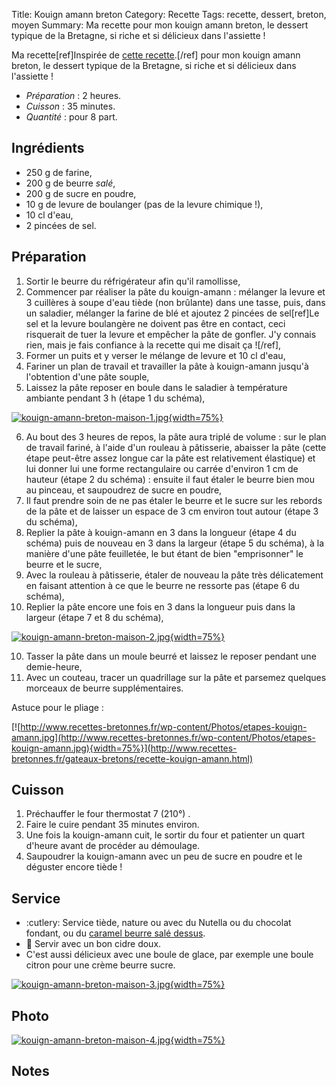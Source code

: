Title: Kouign amann breton
Category: Recette
Tags: recette, dessert, breton, moyen
Summary: Ma recette pour mon kouign amann breton, le dessert typique de la Bretagne, si riche et si délicieux dans l'assiette !

Ma recette[ref]Inspirée de [cette recette](http://www.recettes-bretonnes.fr/gateaux-bretons/recette-kouign-amann.html).[/ref] pour mon kouign amann breton, le dessert typique de la Bretagne, si riche et si délicieux dans l'assiette !

- *Préparation* : 2 heures.
- *Cuisson* : 35 minutes.
- *Quantité* : pour 8 part.

## Ingrédients
- 250 g de farine,
- 200 g de beurre *salé*,
- 200 g de sucre en poudre,
- 10 g de levure de boulanger (pas de la levure chimique !),
- 10 cl d'eau,
- 2 pincées de sel.

## Préparation
1. Sortir le beurre du réfrigérateur afin qu'il ramollisse,
2. Commencer par réaliser la pâte du kouign-amann : mélanger la levure et 3 cuillères à soupe d'eau tiède (non brûlante) dans une tasse, puis, dans un saladier, mélanger la farine de blé et ajoutez 2 pincées de sel[ref]Le sel et la levure boulangère ne doivent pas être en contact, ceci risquerait de tuer la levure et empêcher la pâte de gonfler. J'y connais rien, mais je fais confiance à la recette qui me disait ça ![/ref],
3. Former un puits et y verser le mélange de levure et 10 cl d'eau,
4. Fariner un plan de travail et travailler la pâte à kouign-amann jusqu'à l'obtention d'une pâte souple,
5. Laissez la pâte reposer en boule dans le saladier à température ambiante pendant 3 h (étape 1 du schéma),

[![kouign-amann-breton-maison-1.jpg]({filename}images/kouign-amann-breton-maison-1.jpg){width=75%}]({filename}images/kouign-amann-breton-maison-1.jpg)

6. Au bout des 3 heures de repos, la pâte aura triplé de volume : sur le plan de travail fariné, à l'aide d'un rouleau à pâtisserie, abaisser la pâte (cette étape peut-être assez longue car la pâte est relativement élastique) et lui donner lui une forme rectangulaire ou carrée d'environ 1 cm de hauteur (étape 2 du schéma) : ensuite il faut étaler le beurre bien mou au pinceau, et saupoudrez de sucre en poudre,
7. Il faut prendre soin de ne pas étaler le beurre et le sucre sur les rebords de la pâte et de laisser un espace de 3 cm environ tout autour (étape 3 du schéma),
8. Replier la pâte à kouign-amann en 3 dans la longueur (étape 4 du schéma) puis de nouveau en 3 dans la largeur (étape 5 du schéma), à la manière d'une pâte feuilletée, le but étant de bien "emprisonner" le beurre et le sucre,
9. Avec la rouleau à pâtisserie, étaler de nouveau la pâte très délicatement en faisant attention à ce que le beurre ne ressorte pas (étape 6 du schéma),
10. Replier la pâte encore une fois en 3 dans la longueur puis dans la largeur (étape 7 et 8 du schéma),

[![kouign-amann-breton-maison-2.jpg]({filename}images/kouign-amann-breton-maison-2.jpg){width=75%}]({filename}images/kouign-amann-breton-maison-2.jpg)

10. Tasser la pâte dans un moule beurré et laissez le reposer pendant une demie-heure,
11. Avec un couteau, tracer un quadrillage sur la pâte et parsemez quelques morceaux de beurre supplémentaires.

Astuce pour le pliage :

[![http://www.recettes-bretonnes.fr/wp-content/Photos/etapes-kouign-amann.jpg](http://www.recettes-bretonnes.fr/wp-content/Photos/etapes-kouign-amann.jpg){width=75%}](http://www.recettes-bretonnes.fr/gateaux-bretons/recette-kouign-amann.html)

## Cuisson
1. Préchauffer le four thermostat 7 (210°) <i class="fa fa-thermometer-full" aria-hidden="true"></i>.
2. Faire le cuire pendant 35 minutes environ.
3. Une fois la kouign-amann cuit, le sortir du four et patienter un quart d'heure avant de procéder au démoulage.
4. Saupoudrer la kouign-amann avec un peu de sucre en poudre et le déguster encore tiède !

## Service
- :cutlery: Service tiède, nature ou avec du Nutella ou du chocolat fondant, ou du [caramel beurre salé dessus](caramel-beurre-sale-breton.html).
- :wine_glass: Servir avec un bon cidre doux.
- C'est aussi délicieux avec une boule de glace, par exemple une boule citron pour une crème beurre sucre.

[![kouign-amann-breton-maison-3.jpg]({filename}images/kouign-amann-breton-maison-3.jpg){width=75%}]({filename}images/kouign-amann-breton-maison-3.jpg)

## Photo
[![kouign-amann-breton-maison-4.jpg]({filename}images/kouign-amann-breton-maison-4.jpg){width=75%}]({filename}images/kouign-amann-breton-maison-4.jpg)

## Notes
